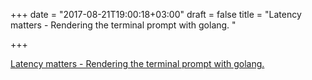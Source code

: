 +++
date = "2017-08-21T19:00:18+03:00"
draft = false
title = "Latency matters - Rendering the terminal prompt with golang.  "

+++

<p><a href="https://blog.bethselamin.de/posts/latency-matters.html">Latency matters - Rendering the terminal prompt with golang.  </a></p>

